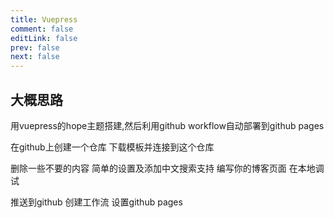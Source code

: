 ```yaml
---
title: Vuepress
comment: false
editLink: false
prev: false
next: false
---
```



## 大概思路

用vuepress的hope主题搭建,然后利用github workflow自动部署到github pages

在github上创建一个仓库
下载模板并连接到这个仓库

删除一些不要的内容
简单的设置及添加中文搜索支持
编写你的博客页面
在本地调试

推送到github
创建工作流
设置github pages



